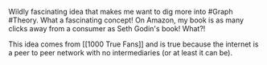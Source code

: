 Wildly fascinating idea that makes me want to dig more into #Graph #Theory. What a fascinating concept! On Amazon, my book is as many clicks away from a consumer as Seth Godin's book! What?! 

This idea comes from [[1000 True Fans]] and is true because the internet is a peer to peer network with no intermediaries (or at least it can be).